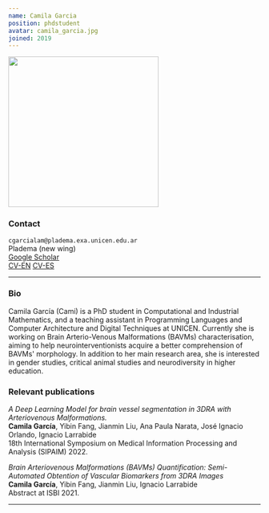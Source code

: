 ```yaml
---
name: Camila Garcia
position: phdstudent
avatar: camila_garcia.jpg
joined: 2019
---
```


<img width="300" src="{{site.baseurl}}/images/people/{{page.avatar}}" data-action="zoom">

### Contact

<i class="fa fa-envelope-o"></i> `cgarcialam@pladema.exa.unicen.edu.ar` <br>
<i class="fa fa-building"></i> Pladema (new wing) <br>
<i class="fa fa-bar-chart"></i> [Google Scholar](https://scholar.google.com/citations?hl=es&user=s1Cdr0sAAAAJ) <br>
[CV-EN](https://www.dropbox.com/sh/mp51xjgoqt8r3gd/AABwJ9C5r7v3xzUn-DeAasl7a?dl=0) [CV-ES](https://www.dropbox.com/sh/lezan0f4t0nrhag/AAA7Cii0Ce-8EpVXhc1PIcIXa?dl=0)
<hr>

### Bio

Camila García (Cami) is a PhD student in Computational and Industrial Mathematics, and a teaching assistant in Programming Languages and Computer Architecture and Digital Techniques at UNICEN. Currently she is working on Brain Arterio-Venous Malformations (BAVMs) characterisation, aiming to help neurointerventionists acquire a better comprehension of BAVMs' morphology. In addition to her main research area, she is interested in gender studies, critical animal studies and neurodiversity in higher education.

### Relevant publications

_A Deep Learning Model for brain vessel segmentation in 3DRA with Arteriovenous Malformations._<br>
**Camila García**, Yibin Fang, Jianmin Liu, Ana Paula Narata, José Ignacio Orlando, Ignacio Larrabide<br>
18th International Symposium on Medical Information Processing and Analysis (SIPAIM) 2022.

_Brain Arteriovenous Malformations (BAVMs) Quantification: Semi-Automated Obtention of Vascular Biomarkers from 3DRA Images_<br>
**Camila García**, Yibin Fang, Jianmin Liu, Ignacio Larrabide<br>
Abstract at ISBI 2021.


<hr>